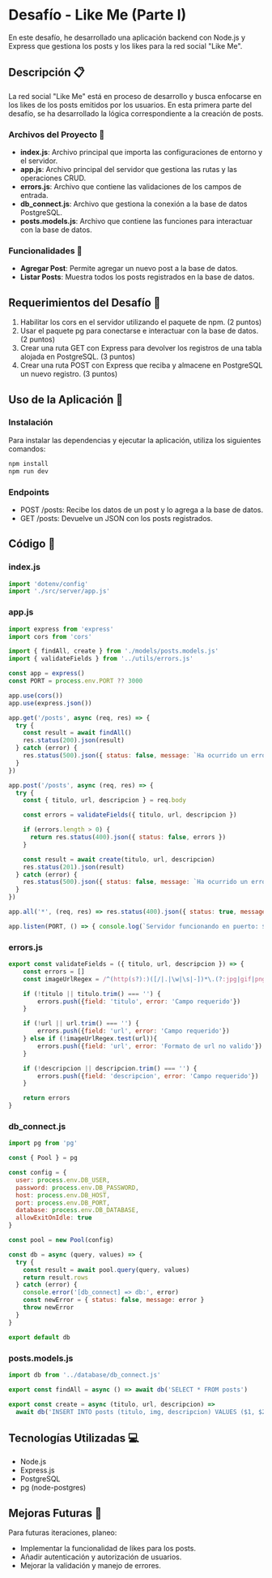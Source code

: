 # Desafío - Like Me (Parte I)

En este desafío, he desarrollado una aplicación backend con Node.js y Express que gestiona los posts y los likes para la red social "Like Me".

## Descripción 📋

La red social "Like Me" está en proceso de desarrollo y busca enfocarse en los likes de los posts emitidos por los usuarios. En esta primera parte del desafío, se ha desarrollado la lógica correspondiente a la creación de posts.

### Archivos del Proyecto 📂

- **index.js**: Archivo principal que importa las configuraciones de entorno y el servidor.
- **app.js**: Archivo principal del servidor que gestiona las rutas y las operaciones CRUD.
- **errors.js**: Archivo que contiene las validaciones de los campos de entrada.
- **db_connect.js**: Archivo que gestiona la conexión a la base de datos PostgreSQL.
- **posts.models.js**: Archivo que contiene las funciones para interactuar con la base de datos.

### Funcionalidades 🔧

- **Agregar Post**: Permite agregar un nuevo post a la base de datos.
- **Listar Posts**: Muestra todos los posts registrados en la base de datos.

## Requerimientos del Desafío 🎯

1. Habilitar los cors en el servidor utilizando el paquete de npm. (2 puntos)
2. Usar el paquete pg para conectarse e interactuar con la base de datos. (2 puntos)
3. Crear una ruta GET con Express para devolver los registros de una tabla alojada en PostgreSQL. (3 puntos)
4. Crear una ruta POST con Express que reciba y almacene en PostgreSQL un nuevo registro. (3 puntos)

## Uso de la Aplicación 🚀

### Instalación

Para instalar las dependencias y ejecutar la aplicación, utiliza los siguientes comandos:

```bash
npm install
npm run dev
```

### Endpoints

- POST /posts: Recibe los datos de un post y lo agrega a la base de datos.
- GET /posts: Devuelve un JSON con los posts registrados.

## Código 🧩

### index.js

```javascript
import 'dotenv/config'
import './src/server/app.js'
```

### app.js

```javascript
import express from 'express'
import cors from 'cors'

import { findAll, create } from './models/posts.models.js'
import { validateFields } from '../utils/errors.js'

const app = express()
const PORT = process.env.PORT ?? 3000

app.use(cors())
app.use(express.json())

app.get('/posts', async (req, res) => {
  try {
    const result = await findAll()
    res.status(200).json(result)
  } catch (error) {
    res.status(500).json({ status: false, message: `Ha ocurrido un error ${error}` })
  }
})

app.post('/posts', async (req, res) => {
  try {
    const { titulo, url, descripcion } = req.body

    const errors = validateFields({ titulo, url, descripcion })

    if (errors.length > 0) {
      return res.status(400).json({ status: false, errors })
    }

    const result = await create(titulo, url, descripcion)
    res.status(201).json(result)
  } catch (error) {
    res.status(500).json({ status: false, message: `Ha ocurrido un error ${error}` })
  }
})

app.all('*', (req, res) => res.status(400).json({ status: true, message: 'Endpoint no encontrado' }))

app.listen(PORT, () => { console.log(`Servidor funcionando en puerto: ${PORT}`) })
```

### errors.js

```javascript
export const validateFields = ({ titulo, url, descripcion }) => {
    const errors = []
    const imageUrlRegex = /^(http(s?):)([/|.|\w|\s|-])*\.(?:jpg|gif|png|jpeg|bmp|webp|svg|ico|tiff|tif|heic|heif)$/i

    if (!titulo || titulo.trim() === '') {
        errors.push({field: 'titulo', error: 'Campo requerido'})
    }

    if (!url || url.trim() === '') {
        errors.push({field: 'url', error: 'Campo requerido'})
    } else if (!imageUrlRegex.test(url)){
        errors.push({field: 'url', error: 'Formato de url no valido'})
    }

    if (!descripcion || descripcion.trim() === '') {
        errors.push({field: 'descripcion', error: 'Campo requerido'})
    }

    return errors
}
```

### db_connect.js

```javascript
import pg from 'pg'

const { Pool } = pg

const config = {
  user: process.env.DB_USER,
  password: process.env.DB_PASSWORD,
  host: process.env.DB_HOST,
  port: process.env.DB_PORT,
  database: process.env.DB_DATABASE,
  allowExitOnIdle: true
}

const pool = new Pool(config)

const db = async (query, values) => {
  try {
    const result = await pool.query(query, values)
    return result.rows
  } catch (error) {
    console.error('[db_connect] => db:', error)
    const newError = { status: false, message: error }
    throw newError
  }
}

export default db
```

### posts.models.js

```javascript
import db from '../database/db_connect.js'

export const findAll = async () => await db('SELECT * FROM posts')

export const create = async (titulo, url, descripcion) =>
  await db('INSERT INTO posts (titulo, img, descripcion) VALUES ($1, $2, $3) RETURNING *;', [titulo, url, descripcion])
```

## Tecnologías Utilizadas 💻

- Node.js
- Express.js
- PostgreSQL
- pg (node-postgres)

## Mejoras Futuras 🚀

Para futuras iteraciones, planeo:

- Implementar la funcionalidad de likes para los posts.
- Añadir autenticación y autorización de usuarios.
- Mejorar la validación y manejo de errores.
